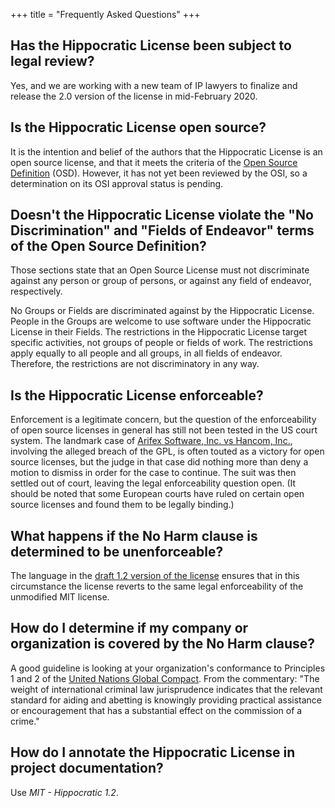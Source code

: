 +++
title = "Frequently Asked Questions"
+++

## Has the Hippocratic License been subject to legal review?
Yes, and we are working with a new team of IP lawyers to finalize and release the 2.0 version of the license in mid-February 2020.

## Is the Hippocratic License open source?
It is the intention and belief of the authors that the Hippocratic License is an open source license, and that it meets the criteria of the [Open Source Definition](https://opensource.org/docs/osd) (OSD). However, it has not yet been reviewed by the OSI, so a determination on its OSI approval status is pending.

## Doesn't the Hippocratic License violate the "No Discrimination" and "Fields of Endeavor" terms of the Open Source Definition?
Those sections state that an Open Source License must not discriminate against any person or group of persons, or against any field of endeavor, respectively.

No Groups or Fields are discriminated against by the Hippocratic License. People in the Groups are welcome to use software under the Hippocratic License in their Fields. The restrictions in the Hippocratic License target specific activities, not groups of people or fields of work. The restrictions apply equally to all people and all groups, in all fields of endeavor. Therefore, the restrictions are not discriminatory in any way.

## Is the Hippocratic License enforceable?
Enforcement is a legitimate concern, but the question of the enforceability of open source licenses in general has still not been tested in the US court system. The landmark case of [Arifex Software, Inc. vs Hancom, Inc.](https://www.synopsys.com/blogs/software-security/breach-gpl-license-breach-contract/), involving the alleged breach of the GPL, is often touted as a victory for open source licenses, but the judge in that case did nothing more than deny a motion to dismiss in order for the case to continue. The suit was then settled out of court, leaving the legal enforceability question open. (It should be noted that some European courts have ruled on certain open source licenses and found them to be legally binding.)

## What happens if the No Harm clause is determined to be unenforceable?
The language in the [draft 1.2 version of the license](https://github.com/ContributorCovenant/hippocratic-license/pull/28) ensures that in this circumstance the license reverts to the same legal enforceability of the unmodified MIT license.

## How do I determine if my company or organization is covered by the No Harm clause?
A good guideline is looking at your organization's conformance to Principles 1 and 2 of the [United Nations Global Compact](https://www.unglobalcompact.org/what-is-gc/mission/principles). From the commentary: "The weight of international criminal law jurisprudence indicates that the relevant standard for aiding and abetting is knowingly providing practical assistance or encouragement that has a substantial effect on the commission of a crime."

## How do I annotate the Hippocratic License in project documentation?
Use *MIT - Hippocratic 1.2*.
